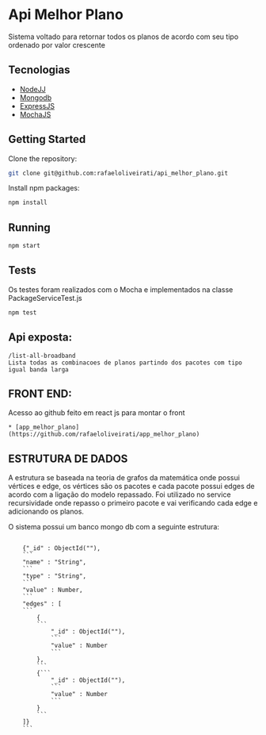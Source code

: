 <h1>Api Melhor Plano</h1>
Sistema voltado para retornar todos os planos de acordo com seu tipo ordenado por valor crescente

## Tecnologias
* [NodeJJ](https://nodejs.org)
* [Mongodb](https://www.mongodb.com)
* [ExpressJS](http://expressjs.com)
* [MochaJS](https://mochajs.org)

## Getting Started

Clone the repository:
```sh
git clone git@github.com:rafaeloliveirati/api_melhor_plano.git
```

Install npm packages:
```sh
npm install
```


## Running

```sh
npm start
```

## Tests
Os testes foram realizados com o Mocha e implementados na classe PackageServiceTest.js
```sh
npm test
```

## Api exposta:
```
/list-all-broadband
Lista todas as combinacoes de planos partindo dos pacotes com tipo igual banda larga

```
## FRONT END:
Acesso ao github feito em react js para montar o front
```
* [app_melhor_plano](https://github.com/rafaeloliveirati/app_melhor_plano)

```
## ESTRUTURA DE DADOS
A estrutura se baseada na teoria de grafos da matemática onde possui vértices e edge, os vértices
são os pacotes e cada pacote possui edges de acordo com a ligação do modelo repassado. Foi utilizado
no service recursividade onde repasso o primeiro pacote e vai verificando cada edge e adicionando os planos.

O sistema possui um banco mongo db com a seguinte estrutura:
```

    {"_id" : ObjectId(""),
	```
    "name" : "String",
	```
    "type" : "String",
	```
    "value" : Number,
	```
    "edges" : [
	```
        {
		```
            "_id" : ObjectId(""),
			```
            "value" : Number
			```
        },
		```
        {```
            "_id" : ObjectId(""),
			```
            "value" : Number
			```
        }
		```
    ]}
	```

